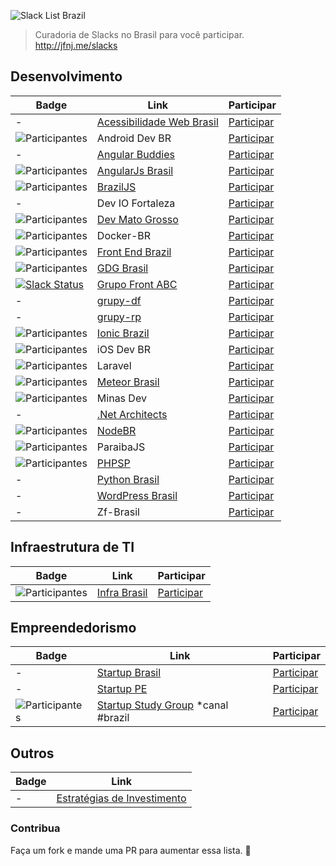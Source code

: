 ![Slack List Brazil](res/logo.jpg)

> Curadoria de Slacks no Brasil para você participar.<br>
> http://jfnj.me/slacks

## Desenvolvimento

Badge | Link | Participar
----- | ---- | ----
- | [Acessibilidade Web Brasil](http://a11y-brazil.slack.com/badge.svg) | [Participar](http://a11y-brazil.herokuapp.com/)
![Participantes](http://androiddevbr.herokuapp.com/badge.svg) | Android Dev BR | [Participar](http://androiddevbr.herokuapp.com/)
- | [Angular Buddies](http://angularbuddies.com/) | [Participar](https://pocket1.typeform.com/to/agYVyz)
![Participantes](https://angularjsbrasil.herokuapp.com/badge.svg) | [AngularJs Brasil](http://angularjsbrasil.com.br/) | [Participar](https://angularjsbrasil.herokuapp.com/)
![Participantes](http://braziljs-slack.herokuapp.com/badge.svg) | [BrazilJS](http://braziljs.slack.com/) | [Participar](http://braziljs-slack.herokuapp.com/)
- | Dev IO Fortaleza | [Participar](http://deviofor.github.io/)
![Participantes](http://devmt.herokuapp.com/badge.svg) | [Dev Mato Grosso](http://devmt.slack.com/) | [Participar](http://devmt.herokuapp.com/)
![Participantes](http://docker-br.herokuapp.com/badge.svg) | Docker-BR | [Participar](http://docker-br.herokuapp.com/)
![Participantes](http://frontendbrasil-slack.herokuapp.com/badge.svg) | [Front End Brazil](http://frontendbrasil.slack.com/) | [Participar](http://frontendbrasil-slack.herokuapp.com/)
![Participantes](http://gdgbrazil.herokuapp.com/badge.svg) | [GDG Brasil](http://gdgbrazil.slack.com) | [Participar](http://gdgbrazil.herokuapp.com/)
[![Slack Status](https://slackfrontabc.herokuapp.com/badge.svg)](https://slackfrontabc.herokuapp.com "Grupo Front ABC") | [Grupo Front ABC](https://github.com/front-abc "Grupo Front ABC") | [Participar](https://slackfrontabc.herokuapp.com)
- | [grupy-df](http://grupydf.github.io/) | [Participar](https://grupydf.herokuapp.com)
- | [grupy-rp]() | [Participar](https://grupyrp.herokuapp.com)
![Participantes](http://ionicbrazil.herokuapp.com/badge.svg) | [Ionic Brazil](http://ionicbrazil.slack.com/) | [Participar](http://ionicbrazil.herokuapp.com/)
![Participantes](http://iosdevbr.herokuapp.com/badge.svg) | iOS Dev BR | [Participar](http://iosdevbr.herokuapp.com/)
![Participantes](http://slack.laravel.com.br/badge.svg) | Laravel | [Participar](http://slack.laravel.com.br/)
![Participantes](http://meteor-brasil.herokuapp.com/badge.svg) | [Meteor Brasil](https://meteor-brasil.slack.com/) | [Participar](http://meteor-brasil.herokuapp.com)
![Participantes](http://slack.minasdev.org/badge.svg) | Minas Dev | [Participar](http://slack.minasdev.org/)
- | [.Net Architects](http://dotnetarchitects.slack.com/) | [Participar](http://dotnetarchitects.azurewebsites.net/)
![Participantes](https://slack.nodebr.org/api/v1/badge/users?type=svg) | [NodeBR](http://nodebr.slack.com/) | [Participar](https://slack.nodebr.org) 
![Participantes](http://pbjs-slack.herokuapp.com/badge.svg) | ParaibaJS | [Participar](http://pbjs-slack.herokuapp.com/)
![Participantes](https://slaking-phpsp.herokuapp.com/badge.svg) | [PHPSP](http://www.phpsp.org.br) | [Participar](https://slaking-phpsp.herokuapp.com/)
- | [Python Brasil](https://pythonbrasil.slack.com) | [Participar](http://slack-pythonbrasil.herokuapp.com/)
- | [WordPress Brasil](http://wpbrasil.slack.com/) | [Participar](http://slack-wpbrasil.herokuapp.com/)
- | Zf-Brasil | [Participar](http://cursozendframework.us9.list-manage1.com/subscribe?u=9db4cec7580bae325d77b71bf&id=a6e2821d9a)



## Infraestrutura de TI

Badge | Link | Participar
----- | ---- | ----
![Participantes](http://infrabrasil.herokuapp.com/badge.svg) | [Infra Brasil](http://infrabrasil.slack.com/) | [Participar](http://infrabrasil.herokuapp.com/)



## Empreendedorismo

Badge | Link | Participar
----- | ---- | ----
- | [Startup Brasil](http://supbra.slack.com/)|[Participar](https://supbra-slack.herokuapp.com/)
- | [Startup PE](http://startupe.slack.com) | [Participar](https://startuppe-slack.herokuapp.com/)
![Participantes](http://ssg-slack.herokuapp.com/badge.svg) | [Startup Study Group](http://ssg-slack.slack.com) *canal #brazil | [Participar](http://ssg-slack.herokuapp.com/)


## Outros

Badge | Link
----- | ----
- | [Estratégias de Investimento](https://docs.google.com/forms/d/17OecElQDB9Fyt56bKQMDdvmwQZnnpQPBFzUOrTDgZJ0/viewform?c=0&w=1)

### Contribua

Faça um fork e mande uma PR para aumentar essa lista.
:beers:
